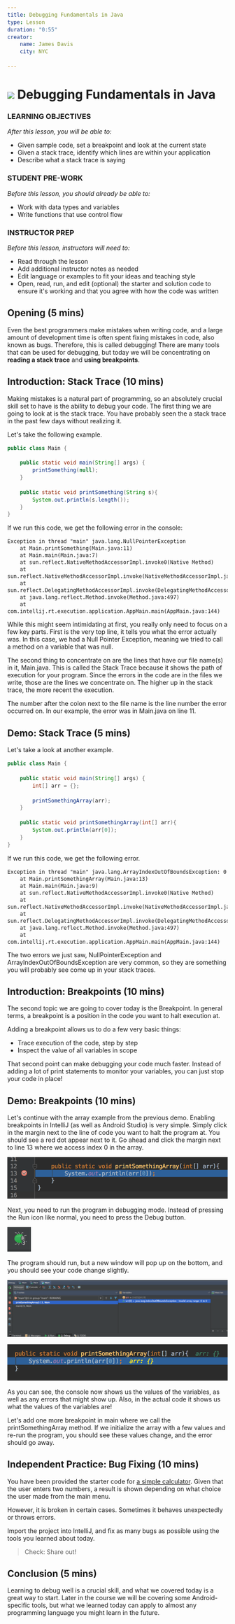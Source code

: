 ```yaml
---
title: Debugging Fundamentals in Java
type: Lesson
duration: "0:55"
creator:
    name: James Davis
    city: NYC

---
```


# ![](https://ga-dash.s3.amazonaws.com/production/assets/logo-9f88ae6c9c3871690e33280fcf557f33.png) Debugging Fundamentals in Java

### LEARNING OBJECTIVES
*After this lesson, you will be able to:*
* Given sample code, set a breakpoint and look at the current state
* Given a stack trace, identify which lines are within your application
* Describe what a stack trace is saying

### STUDENT PRE-WORK
*Before this lesson, you should already be able to:*
- Work with data types and variables
- Write functions that use control flow


### INSTRUCTOR PREP
*Before this lesson, instructors will need to:*
- Read through the lesson
- Add additional instructor notes as needed
- Edit language or examples to fit your ideas and teaching style
- Open, read, run, and edit (optional) the starter and solution code to ensure it's working and that you agree with how the code was written

## Opening (5 mins)

Even the best programmers make mistakes when writing code, and a large amount of development time is often spent fixing mistakes in code, also known as bugs. Therefore, this is called debugging! There are many tools that can be used for debugging, but today we will be concentrating on **reading a stack trace** and **using breakpoints**.

## Introduction: Stack Trace (10 mins)

Making mistakes is a natural part of programming, so an absolutely crucial skill set to have is the ability to debug your code. The first thing we are going to look at is the stack trace. You have probably seen the a stack trace in the past few days without realizing it.

Let's take the following example.

```java
public class Main {

    public static void main(String[] args) {
        printSomething(null);
    }

    public static void printSomething(String s){
        System.out.println(s.length());
    }
}
```

If we run this code, we get the following error in the console:

```
Exception in thread "main" java.lang.NullPointerException
	at Main.printSomething(Main.java:11)
	at Main.main(Main.java:7)
	at sun.reflect.NativeMethodAccessorImpl.invoke0(Native Method)
	at sun.reflect.NativeMethodAccessorImpl.invoke(NativeMethodAccessorImpl.java:62)
	at sun.reflect.DelegatingMethodAccessorImpl.invoke(DelegatingMethodAccessorImpl.java:43)
	at java.lang.reflect.Method.invoke(Method.java:497)
	at com.intellij.rt.execution.application.AppMain.main(AppMain.java:144)
```

While this might seem intimidating at first, you really only need to focus on a few key parts. First is the very top line, it tells you what the error actually was. In this case, we had a Null Pointer Exception, meaning we tried to call a method on a variable that was null.

The second thing to concentrate on are the lines that have our file name(s) in it, Main.java. This is called the Stack Trace because it shows the path of execution for your program. Since the errors in the code are in the files we write, those are the lines we concentrate on. The higher up in the stack trace, the more recent the execution.

The number after the colon next to the file name is the line number the error occurred on. In our example, the error was in Main.java on line 11.


## Demo: Stack Trace (5 mins)

Let's take a look at another example.

```java
public class Main {

    public static void main(String[] args) {
        int[] arr = {};

        printSomethingArray(arr);
    }

    public static void printSomethingArray(int[] arr){
        System.out.println(arr[0]);
    }
}
```


If we run this code, we get the following error.

```
Exception in thread "main" java.lang.ArrayIndexOutOfBoundsException: 0
	at Main.printSomethingArray(Main.java:13)
	at Main.main(Main.java:9)
	at sun.reflect.NativeMethodAccessorImpl.invoke0(Native Method)
	at sun.reflect.NativeMethodAccessorImpl.invoke(NativeMethodAccessorImpl.java:62)
	at sun.reflect.DelegatingMethodAccessorImpl.invoke(DelegatingMethodAccessorImpl.java:43)
	at java.lang.reflect.Method.invoke(Method.java:497)
	at com.intellij.rt.execution.application.AppMain.main(AppMain.java:144)
```


The two errors we just saw, NullPointerException and ArrayIndexOutOfBoundsException are very common, so they are something you will probably see come up in your stack traces.


## Introduction: Breakpoints (10 mins)

The second topic we are going to cover today is the Breakpoint. In general terms, a breakpoint is a position in the code you want to halt execution at.


Adding a breakpoint allows us to do a few very basic things:

- Trace execution of the code, step by step
- Inspect the value of all variables in scope

That second point can make debugging your code much faster. Instead of adding a lot of print statements to monitor your variables, you can just stop your code in place!


## Demo: Breakpoints (10 mins)

Let's continue with the array example from the previous demo. Enabling breakpoints in IntelliJ (as well as Android Studio) is very simple. Simply click in the margin next to the line of code you want to halt the program at. You should see a red dot appear next to it. Go ahead and click the margin next to line 13 where we access index 0 in the array.

<img src="./screenshots/breakpoint1.png" />

Next, you need to run the program in debugging mode. Instead of pressing the Run icon like normal, you need to press the Debug button.

<img src="./screenshots/breakpoint2.png"/>

The program should run, but a new window will pop up on the bottom, and you should see your code change slightly.


<p align="center">
<img src="./screenshots/breakpoint3.png"/>
</p>
<p align="center">
<img src="./screenshots/breakpoint4.png"/>
</p>

As you can see, the console now shows us the values of the variables, as well as any errors that might show up. Also, in the actual code it shows us what the values of the variables are!

Let's add one more breakpoint in main where we call the printSomethingArray method. If we initialize the array with a few values and re-run the program, you should see these values change, and the error should go away.


## Independent Practice: Bug Fixing (10 mins)

You have been provided the starter code for [a simple calculator](starter-code). Given that the user enters two numbers, a result is shown depending on what choice the user made from the main menu.

However, it is broken in certain cases. Sometimes it behaves unexpectedly or throws errors.

 Import the project into IntelliJ, and fix as many bugs as possible using the tools you learned about today.

 > Check: Share out!

## Conclusion (5 mins)

Learning to debug well is a crucial skill, and what we covered today is a great way to start. Later in the course we will be covering some Android-specific tools, but what we learned today can apply to almost any programming language you might learn in the future.
